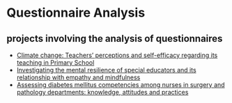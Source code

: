 # Questionnaire Analysis

## projects involving the analysis of questionnaires

* [Climate change: Teachers’ perceptions and self-efficacy regarding its teaching in Primary School](E23001/E23001.ipynb)
* [Investigating the mental resilience of special educators and its relationship with empathy and mindfulness]()
* [Assessing diabetes mellitus competencies among nurses in surgery and pathology departments: knowledge, attitudes and practices]()
